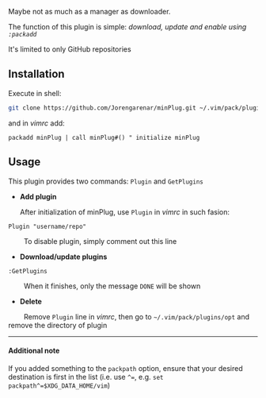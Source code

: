 Maybe not as much as a manager as downloader.

The function of this plugin is simple: _download, update and enable using `:packadd`_

It's limited to only GitHub repositories

## Installation

Execute in shell:

```sh
git clone https://github.com/Jorengarenar/minPlug.git ~/.vim/pack/plugin/opt/minPlug/
```

and in _vimrc_ add:

```vim
packadd minPlug | call minPlug#() " initialize minPlug
```

## Usage

This plugin provides two commands: `Plugin` and `GetPlugins`

* **Add plugin**

  After initialization of minPlug, use `Plugin` in _vimrc_ in such fasion:

```vim
Plugin "username/repo"
```

&nbsp;&nbsp;&nbsp;&nbsp;&nbsp;&nbsp;&nbsp;&nbsp;To disable plugin, simply comment out this line

* **Download/update plugins**

```vim
:GetPlugins
```

&nbsp;&nbsp;&nbsp;&nbsp;&nbsp;&nbsp;&nbsp;&nbsp;When it finishes, only the message `DONE` will be shown

* **Delete**

&nbsp;&nbsp;&nbsp;&nbsp;&nbsp;&nbsp;&nbsp;&nbsp;Remove `Plugin` line in _vimrc_, then go to `~/.vim/pack/plugins/opt` and remove the directory of plugin

---

#### Additional note

If you added something to the `packpath` option, ensure that your desired destination is first in the list (i.e. use `^=`, e.g. `set packpath^=$XDG_DATA_HOME/vim`)

